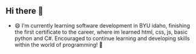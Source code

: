 ## Hi there 👋

<!--
**EzeG92/ezeg92** is a ✨ _special_ ✨ repository because its `README.md` (this file) appears on your GitHub profile.

Here are some ideas to get you started:

- 🔭 I’m currently working on 
- 🌱 I’m currently learning ...
- 👯 I’m looking to collaborate on ...
- 🤔 I’m looking for help with ...
- 💬 Ask me about ...
- 📫 How to reach me: ...
- 😄 Pronouns: ...
- ⚡ Fun fact: ...
-->

- 😄 I’m currently learning software development in BYU idaho, finishing the first certificate to the career, where im learned html, css, js, basic python and C#.
   Encouraged to continue learning and developing skills within the world of programming! 💪
